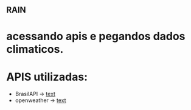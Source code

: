 ## RAIN

# acessando apis e pegandos dados climaticos.

# APIS utilizadas:
- BrasilAPI -> [text](https://brasilapi.com.br/)
- openweather -> [text](https://openweather.co.uk/)
